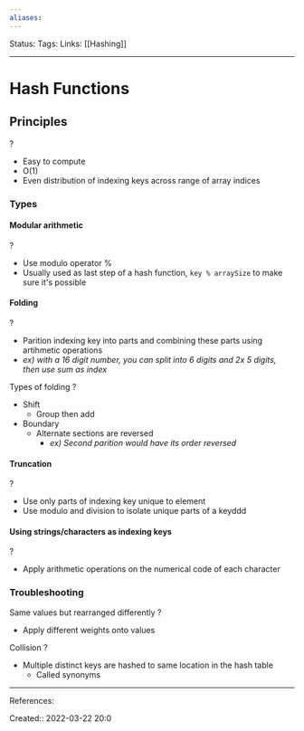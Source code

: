 ```yaml
---
aliases:
---
```

Status:
Tags:
Links: [[Hashing]]
___

# Hash Functions

## Principles
?
- Easy to compute
- O(1)
- Even distribution of indexing keys across range of array indices

### Types
#### Modular arithmetic
?
- Use modulo operator %
- Usually used as last step of a hash function, `key % arraySize` to make sure it's possible

#### Folding
?
- Parition indexing key into parts and combining these parts using artihmetic operations
- *ex) with a 16 digit number, you can split into 6 digits and 2x 5 digits, then use sum as index*

Types of folding
?
- Shift
	- Group then add
- Boundary
	- Alternate sections are reversed
		- *ex) Second parition would have its order reversed*

#### Truncation
?
- Use only parts of indexing key unique to element
- Use modulo and division to isolate unique parts of a keyddd

#### Using strings/characters as indexing keys
?
- Apply arithmetic operations on the numerical code of each character

### Troubleshooting

Same values but rearranged differently
?
- Apply different weights onto values

Collision
?
- Multiple distinct keys are hashed to same location in the hash table
	- Called synonyms

___
References:

Created:: 2022-03-22 20:0